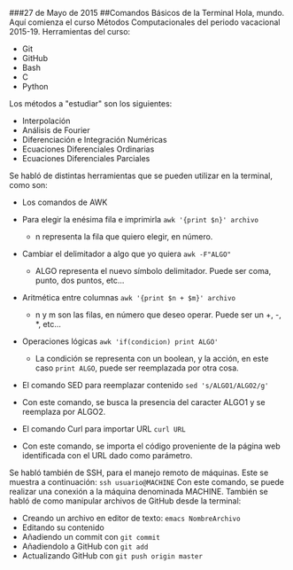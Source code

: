 ###27 de Mayo de 2015
##Comandos Básicos de la Terminal
Hola, mundo. Aquí comienza el curso Métodos Computacionales del periodo vacacional 2015-19.
Herramientas del curso:

 + Git 
 + GitHub 
 + Bash 
 + C 
 + Python 

Los métodos a "estudiar" son los siguientes:

 + Interpolación
 + Análisis de Fourier
 + Diferenciación e Integración Numéricas
 + Ecuaciones Diferenciales Ordinarias
 + Ecuaciones Diferenciales Parciales

Se habló de distintas herramientas que se pueden utilizar en la terminal, como son:
 + Los comandos de AWK
  + Para elegir la enésima fila e imprimirla `awk '{print $n}' archivo`
    + n representa la fila que quiero elegir, en número.
  + Cambiar el delimitador a algo que yo quiera `awk -F"ALGO"`
    + ALGO representa el nuevo símbolo delimitador. Puede ser coma, punto, dos puntos, etc...
  + Aritmética entre columnas `awk '{print $n + $m}' archivo`
    + n y m son las filas, en número que deseo operar. Puede ser un +, -, *, etc...
  + Operaciones lógicas `awk 'if(condicion) print ALGO'`
    + La condición se representa con un boolean, y la acción, en este caso `print ALGO`, puede ser reemplazada por otra cosa.

 + El comando SED para reemplazar contenido `sed 's/ALGO1/ALGO2/g'`
  + Con este comando, se busca la presencia del caracter ALGO1 y se reemplaza por ALGO2.
 + El comando Curl para importar URL `curl URL`
  + Con este comando, se importa el código proveniente de la página web identificada con el URL dado como parámetro.

Se habló también de SSH, para el manejo remoto de máquinas. Este se muestra a continuación:
`ssh usuario@MACHINE` Con este comando, se puede realizar una conexión a la máquina denominada MACHINE.
También se habló de como manipular archivos de GitHub desde la terminal:
+ Creando un archivo en editor de texto: `emacs NombreArchivo`
+ Editando su contenido
+ Añadiendo un commit con `git commit`
+ Añadiendolo a GitHub con `git add`
+ Actualizando GitHub con `git push origin master` 
